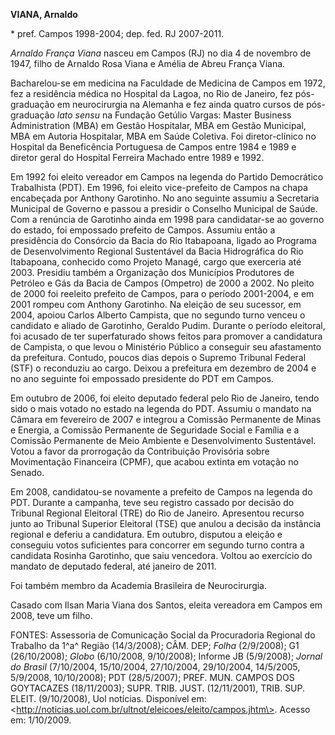 **VIANA, Arnaldo**

\* pref. Campos 1998-2004; dep. fed. RJ 2007-2011.

*Arnaldo França Viana* nasceu em Campos (RJ) no dia 4 de novembro de
1947, filho de Arnaldo Rosa Viana e Amélia de Abreu França Viana.

Bacharelou-se em medicina na Faculdade de Medicina de Campos em 1972,
fez a residência médica no Hospital da Lagoa, no Rio de Janeiro, fez
pós-graduação em neurocirurgia na Alemanha e fez ainda quatro cursos de
pós-graduação *lato sensu* na Fundação Getúlio Vargas: Master Business
Administration (MBA) em Gestão Hospitalar, MBA em Gestão Municipal, MBA
em Autoria Hospitalar, MBA em Saúde Coletiva. Foi diretor-clínico no
Hospital da Beneficência Portuguesa de Campos entre 1984 e 1989 e
diretor geral do Hospital Ferreira Machado entre 1989 e 1992.

Em 1992 foi eleito vereador em Campos na legenda do Partido Democrático
Trabalhista (PDT). Em 1996, foi eleito vice-prefeito de Campos na chapa
encabeçada por Anthony Garotinho. No ano seguinte assumiu a Secretaria
Municipal de Governo e passou a presidir o Conselho Municipal de Saúde.
Com a renúncia de Garotinho ainda em 1998 para candidatar-se ao governo
do estado, foi empossado prefeito de Campos. Assumiu então a presidência
do Consórcio da Bacia do Rio Itabapoana, ligado ao Programa de
Desenvolvimento Regional Sustentável da Bacia Hidrográfica do Rio
Itabapoana, conhecido como Projeto Managé, cargo que exerceria até 2003.
Presidiu também a Organização dos Municípios Produtores de Petróleo e
Gás da Bacia de Campos (Ompetro) de 2000 a 2002. No pleito de 2000 foi
reeleito prefeito de Campos, para o período 2001-2004, e em 2001 rompeu
com Anthony Garotinho. Na eleição de seu sucessor, em 2004, apoiou
Carlos Alberto Campista, que no segundo turno venceu o candidato e
aliado de Garotinho, Geraldo Pudim. Durante o período eleitoral, foi
acusado de ter superfaturado shows feitos para promover a candidatura de
Campista, o que levou o Ministério Público a conseguir seu afastamento
da prefeitura. Contudo, poucos dias depois o Supremo Tribunal Federal
(STF) o reconduziu ao cargo. Deixou a prefeitura em dezembro de 2004 e
no ano seguinte foi empossado presidente do PDT em Campos.

Em outubro de 2006, foi eleito deputado federal pelo Rio de Janeiro,
tendo sido o mais votado no estado na legenda do PDT. Assumiu o mandato
na Câmara em fevereiro de 2007 e integrou a Comissão Permanente de Minas
e Energia, a Comissão Permanente de Seguridade Social e Família e a
Comissão Permanente de Meio Ambiente e Desenvolvimento Sustentável.
Votou a favor da prorrogação da Contribuição Provisória sobre
Movimentação Financeira (CPMF), que acabou extinta em votação no Senado.

Em 2008, candidatou-se novamente a prefeito de Campos na legenda do PDT.
Durante a campanha, teve seu registro cassado por decisão do Tribunal
Regional Eleitoral (TRE) do Rio de Janeiro. Apresentou recurso junto ao
Tribunal Superior Eleitoral (TSE) que anulou a decisão da instância
regional e deferiu a candidatura. Em outubro, disputou a eleição e
conseguiu votos suficientes para concorrer em segundo turno contra a
candidata Rosinha Garotinho, que saiu vencedora. Voltou ao exercício do
mandato de deputado federal, até janeiro de 2011.

Foi também membro da Academia Brasileira de Neurocirurgia.

Casado com Ilsan Maria Viana dos Santos, eleita vereadora em Campos em
2008, teve um filho.

FONTES: Assessoria de Comunicação Social da Procuradoria Regional do
Trabalho da 1^a^ Região (14/3/2008); CÂM. DEP; *Folha* (2/9/2008); G1
(26/10/2008); *Globo* (6/10/2008, 9/10/2008); Informe JB (5/9/2008);
*Jornal do Brasil* (7/10/2004, 15/10/2004, 27/10/2004, 29/10/2004,
14/5/2005, 5/9/2008, 10/10/2008); PDT (28/5/2007); PREF. MUN. CAMPOS DOS
GOYTACAZES (18/11/2003); SUPR. TRIB. JUST. (12/11/2001), TRIB. SUP.
ELEIT. (9/10/2008), Uol notícias. Disponível em:
\<http://noticias.uol.com.br/ultnot/eleicoes/eleito/campos.jhtm\>.
Acesso em: 1/10/2009.
